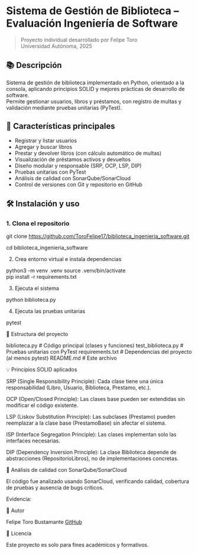 # Sistema de Gestión de Biblioteca – Evaluación Ingeniería de Software

> Proyecto individual desarrollado por Felipe Toro  
> Universidad Autónoma, 2025


## 📚 Descripción

Sistema de gestión de biblioteca implementado en Python, orientado a la consola, aplicando principios SOLID y mejores prácticas de desarrollo de software.  
Permite gestionar usuarios, libros y préstamos, con registro de multas y validación mediante pruebas unitarias (PyTest).


## 🚀 Características principales

- Registrar y listar usuarios
- Agregar y buscar libros
- Prestar y devolver libros (con cálculo automático de multas)
- Visualización de préstamos activos y devueltos
- Diseño modular y responsable (SRP, OCP, LSP, DIP)
- Pruebas unitarias con PyTest
- Análisis de calidad con SonarQube/SonarCloud
- Control de versiones con Git y repositorio en GitHub


## 🛠️ Instalación y uso

### 1. Clona el repositorio


git clone https://github.com/ToroFelipe17/biblioteca_ingenieria_software.git

cd biblioteca_ingenieria_software

2. Crea entorno virtual e instala dependencias

python3 -m venv .venv
source .venv/bin/activate    
pip install -r requirements.txt

3. Ejecuta el sistema

python biblioteca.py

4. Ejecuta las pruebas unitarias

pytest

🧪 Estructura del proyecto


biblioteca.py         # Código principal (clases y funciones)
test_biblioteca.py    # Pruebas unitarias con PyTest
requirements.txt      # Dependencias del proyecto (al menos pytest)
README.md             # Este archivo

💡 Principios SOLID aplicados

SRP (Single Responsibility Principle): Cada clase tiene una única responsabilidad (Libro, Usuario, Biblioteca, Prestamo, etc.).

OCP (Open/Closed Principle): Las clases base pueden ser extendidas sin modificar el código existente.

LSP (Liskov Substitution Principle): Las subclases (Prestamo) pueden reemplazar a la clase base (PrestamoBase) sin afectar el sistema.

ISP (Interface Segregation Principle): Las clases implementan solo las interfaces necesarias.

DIP (Dependency Inversion Principle): La clase Biblioteca depende de abstracciones (RepositorioLibros), no de implementaciones concretas.

🔎 Análisis de calidad con SonarQube/SonarCloud

El código fue analizado usando SonarCloud, verificando calidad, cobertura de pruebas y ausencia de bugs críticos.

Evidencia:



📝 Autor

Felipe Toro Bustamante
[GitHub](https://github.com/ToroFelipe17)

📑 Licencia

Este proyecto es solo para fines académicos y formativos.

